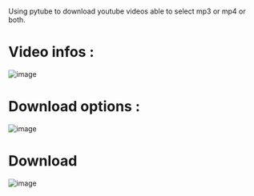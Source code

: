 #
Using pytube to download youtube videos able to select mp3 or mp4 or both.
# Video infos :
![image](https://github.com/Edinbo/ytdownloader/assets/121829291/036fc39b-5176-4e5c-98e8-4d7ed9605286)
# Download options :
![image](https://github.com/Edinbo/ytdownloader/assets/121829291/7b232fa2-8540-458e-9a64-1459b6245fb7)


# Download
![image](https://github.com/Edinbo/ytdownloader/assets/121829291/2cf59419-97ee-4678-a1e2-7391984f4136)
